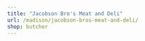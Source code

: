 ```yaml
---
title: "Jacobson Bro's Meat and Deli"
url: /madison/jacobson-bros-meat-and-deli/
shop: butcher
---
```

